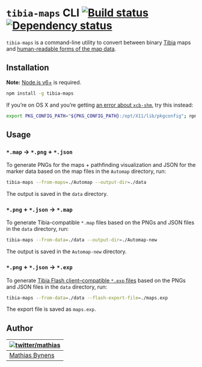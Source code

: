 # `tibia-maps` CLI [![Build status](https://travis-ci.org/tibiamaps/tibia-maps-script.svg?branch=master)](https://travis-ci.org/tibiamaps/tibia-maps-script) [![Dependency status](https://gemnasium.com/tibiamaps/tibia-maps-script.svg)](https://gemnasium.com/tibiamaps/tibia-maps-script)

`tibia-maps` is a command-line utility to convert between binary [Tibia](https://secure.tibia.com/) maps and [human-readable forms of the map data](https://github.com/tibiamaps/tibia-map-data).

## Installation

**Note:** [Node.js v6+](https://nodejs.org/en/) is required.

```sh
npm install -g tibia-maps
```

If you’re on OS X and you’re getting [an error about `xcb-shm`](https://github.com/Automattic/node-canvas/pull/541), try this instead:

```sh
export PKG_CONFIG_PATH="${PKG_CONFIG_PATH}:/opt/X11/lib/pkgconfig"; npm install -g tibia-maps
```

## Usage

### `*.map` → `*.png` + `*.json`

To generate PNGs for the maps + pathfinding visualization and JSON for the marker data based on the map files in the `Automap` directory, run:

```sh
tibia-maps --from-maps=./Automap --output-dir=./data
```

The output is saved in the `data` directory.

### `*.png` + `*.json` → `*.map`

To generate Tibia-compatible `*.map` files based on the PNGs and JSON files in the `data` directory, run:

```sh
tibia-maps --from-data=./data --output-dir=./Automap-new
```

The output is saved in the `Automap-new` directory.

### `*.png` + `*.json` → `*.exp`

To generate [Tibia Flash client–compatible `*.exp` files](https://tibiamaps.io/guides/exp-file-format) based on the PNGs and JSON files in the `data` directory, run:

```sh
tibia-maps --from-data=./data --flash-export-file=./maps.exp
```

The export file is saved as `maps.exp`.

## Author

| [![twitter/mathias](https://gravatar.com/avatar/24e08a9ea84deb17ae121074d0f17125?s=70)](https://twitter.com/mathias "Follow @mathias on Twitter") |
|---|
| [Mathias Bynens](https://mathiasbynens.be/) |

